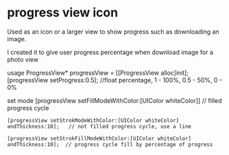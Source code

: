 progress view icon
==================

Used as an icon or a larger view to show progress such as downloading an image.

I created it to give user progress percentage when download image for a photo view

usage 
    ProgressView* progressView = [[ProgressView alloc]init];
    [progressView setProgress:0.5]; //float percentage, 1 - 100%, 0.5 - 50%, 0 - 0%
    
set mode
    [progressView setFillModeWithColor:[UIColor whiteColor]] // filled progress cycle
    
    [progressView setStrokModeWithColor:[UIColor whiteColor] andThickness:10];   // not filled progress cycle, use a line
    
    [progressView setStrokFillModeWithColor:[UIColor whiteColor] andThickness:10];  // progress cycle fill by percentage of progress
